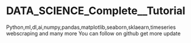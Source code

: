 # DATA_SCIENCE_Complete__Tutorial 
Python,ml,dl,ai,numpy,pandas,matplotlib,seaborn,sklaearn,timeseries webscraping and many more 
You can follow on github get more update
